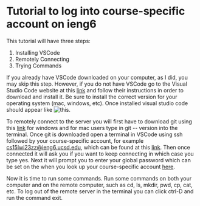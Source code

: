 # Tutorial to log into course-specific account on ieng6
This tutorial will have three steps:
  1. Installing VSCode
  2. Remotely Connecting
  3. Trying Commands

If you already have VSCode downloaded on your computer, as I did, you may skip this step. However, if you do not have VSCode go to the Visual Studio Code website at this [link]( https://code.visualstudio.com/) and follow their instructions in order to download and install it. Be sure to install the correct version for your operating system (mac, windows, etc). Once installed visual studio code should appear like ![this]().


To remotely connect to the server you will first have to download git using this [link](https://gitforwindows.org/) for windows and for mac users type in git -- version into the terminal. Once git is downloaded open a terminal in VSCode using ssh followed by your course-specific account, for example cs15lwi23zz@ieng6.ucsd.edu, which can be found at this [link](https://sdacs.ucsd.edu/~icc/index.php). Then once connected it will ask you if you want to keep connecting in which case you type yes. Next it will prompt you to enter your global password which can be set on the when you look up your course-specific account [here](https://sdacs.ucsd.edu/~icc/index.php). 

Now it is time to run some commands. Run some commands on both your computer and on the remote computer, such as cd, ls, mkdir, pwd, cp, cat, etc. To log out of the remote server in the terminal you can click ctrl-D and run the command exit. 
